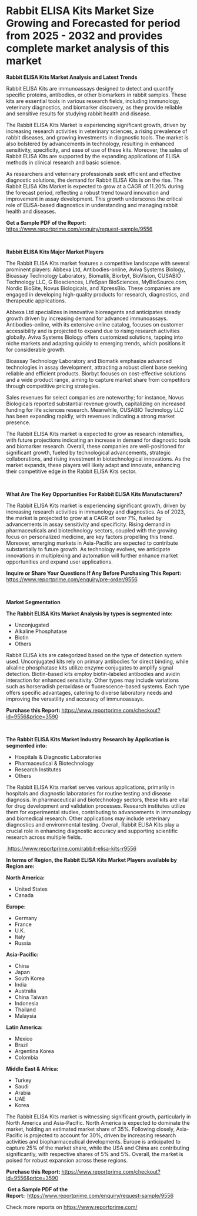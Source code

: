 <p><h1>Rabbit ELISA Kits Market Size Growing and Forecasted for period from 2025 - 2032 and provides complete market analysis of this market</h1></p><p><strong>Rabbit ELISA Kits Market Analysis and Latest Trends</strong></p>
<p><p>Rabbit ELISA Kits are immunoassays designed to detect and quantify specific proteins, antibodies, or other biomarkers in rabbit samples. These kits are essential tools in various research fields, including immunology, veterinary diagnostics, and biomarker discovery, as they provide reliable and sensitive results for studying rabbit health and disease.</p><p>The Rabbit ELISA Kits Market is experiencing significant growth, driven by increasing research activities in veterinary sciences, a rising prevalence of rabbit diseases, and growing investments in diagnostic tools. The market is also bolstered by advancements in technology, resulting in enhanced sensitivity, specificity, and ease of use of these kits. Moreover, the sales of Rabbit ELISA Kits are supported by the expanding applications of ELISA methods in clinical research and basic science.</p><p>As researchers and veterinary professionals seek efficient and effective diagnostic solutions, the demand for Rabbit ELISA Kits is on the rise. The Rabbit ELISA Kits Market is expected to grow at a CAGR of 11.20% during the forecast period, reflecting a robust trend toward innovation and improvement in assay development. This growth underscores the critical role of ELISA-based diagnostics in understanding and managing rabbit health and diseases.</p></p>
<p><strong>Get a Sample PDF of the Report:&nbsp;</strong> <a href="https://www.reportprime.com/enquiry/request-sample/9556?utm_campaign=3109&utm_medium=2&utm_source=Github&utm_content=ia&utm_term=20032025&utm_id=rabbit-elisa-kits">https://www.reportprime.com/enquiry/request-sample/9556</a></p>
<p>&nbsp;</p>
<p><strong>Rabbit ELISA Kits Major Market Players</strong></p>
<p><p>The Rabbit ELISA Kits market features a competitive landscape with several prominent players: Abbexa Ltd, Antibodies-online, Aviva Systems Biology, Bioassay Technology Laboratory, Biomatik, Biorbyt, BioVision, CUSABIO Technology LLC, G Biosciences, LifeSpan BioSciences, MyBioSource.com, Nordic BioSite, Novus Biologicals, and XpressBio. These companies are engaged in developing high-quality products for research, diagnostics, and therapeutic applications.</p><p>Abbexa Ltd specializes in innovative bioreagents and anticipates steady growth driven by increasing demand for advanced immunoassays. Antibodies-online, with its extensive online catalog, focuses on customer accessibility and is projected to expand due to rising research activities globally. Aviva Systems Biology offers customized solutions, tapping into niche markets and adapting quickly to emerging trends, which positions it for considerable growth.</p><p>Bioassay Technology Laboratory and Biomatik emphasize advanced technologies in assay development, attracting a robust client base seeking reliable and efficient products. Biorbyt focuses on cost-effective solutions and a wide product range, aiming to capture market share from competitors through competitive pricing strategies.</p><p>Sales revenues for select companies are noteworthy; for instance, Novus Biologicals reported substantial revenue growth, capitalizing on increased funding for life sciences research. Meanwhile, CUSABIO Technology LLC has been expanding rapidly, with revenues indicating a strong market presence.</p><p>The Rabbit ELISA Kits market is expected to grow as research intensifies, with future projections indicating an increase in demand for diagnostic tools and biomarker research. Overall, these companies are well-positioned for significant growth, fueled by technological advancements, strategic collaborations, and rising investment in biotechnological innovations. As the market expands, these players will likely adapt and innovate, enhancing their competitive edge in the Rabbit ELISA Kits sector.</p></p>
<p>&nbsp;</p>
<p><strong>What Are The Key Opportunities For Rabbit ELISA Kits Manufacturers?</strong></p>
<p><p>The Rabbit ELISA Kits market is experiencing significant growth, driven by increasing research activities in immunology and diagnostics. As of 2023, the market is projected to grow at a CAGR of over 7%, fueled by advancements in assay sensitivity and specificity. Rising demand in pharmaceuticals and biotechnology sectors, coupled with the growing focus on personalized medicine, are key factors propelling this trend. Moreover, emerging markets in Asia-Pacific are expected to contribute substantially to future growth. As technology evolves, we anticipate innovations in multiplexing and automation will further enhance market opportunities and expand user applications.</p></p>
<p><strong>Inquire or Share Your Questions If Any Before Purchasing This Report:</strong> <a href="https://www.reportprime.com/enquiry/pre-order/9556?utm_campaign=3109&utm_medium=2&utm_source=Github&utm_content=ia&utm_term=20032025&utm_id=rabbit-elisa-kits">https://www.reportprime.com/enquiry/pre-order/9556</a></p>
<p>&nbsp;</p>
<p><strong>Market Segmentation</strong></p>
<p><strong>The Rabbit ELISA Kits Market Analysis by types is segmented into:</strong></p>
<p><ul><li>Unconjugated</li><li>Alkaline Phosphatase</li><li>Biotin</li><li>Others</li></ul></p>
<p><p>Rabbit ELISA kits are categorized based on the type of detection system used. Unconjugated kits rely on primary antibodies for direct binding, while alkaline phosphatase kits utilize enzyme conjugates to amplify signal detection. Biotin-based kits employ biotin-labeled antibodies and avidin interaction for enhanced sensitivity. Other types may include variations such as horseradish peroxidase or fluorescence-based systems. Each type offers specific advantages, catering to diverse laboratory needs and improving the versatility and accuracy of immunoassays.</p></p>
<p><strong>Purchase this Report:&nbsp;</strong><a href="https://www.reportprime.com/checkout?id=9556&price=3590&utm_campaign=3109&utm_medium=2&utm_source=Github&utm_content=ia&utm_term=20032025&utm_id=rabbit-elisa-kits">https://www.reportprime.com/checkout?id=9556&price=3590</a></p>
<p>&nbsp;</p>
<p><strong>The Rabbit ELISA Kits Market Industry Research by Application is segmented into:</strong></p>
<p><ul><li>Hospitals & Diagnostic Laboratories</li><li>Pharmaceutical & Biotechnology</li><li>Research Institutes</li><li>Others</li></ul></p>
<p><p>The Rabbit ELISA Kits market serves various applications, primarily in hospitals and diagnostic laboratories for routine testing and disease diagnosis. In pharmaceutical and biotechnology sectors, these kits are vital for drug development and validation processes. Research institutes utilize them for experimental studies, contributing to advancements in immunology and biomedical research. Other applications may include veterinary diagnostics and environmental testing. Overall, Rabbit ELISA Kits play a crucial role in enhancing diagnostic accuracy and supporting scientific research across multiple fields.</p></p>
<p><a href="https://www.reportprime.com/rabbit-elisa-kits-r9556?utm_campaign=3109&utm_medium=2&utm_source=Github&utm_content=ia&utm_term=20032025&utm_id=rabbit-elisa-kits">&nbsp;https://www.reportprime.com/rabbit-elisa-kits-r9556</a></p>
<p><strong>In terms of Region, the Rabbit ELISA Kits Market Players available by Region are:</strong></p>
<p>
    <p> <strong> North America: </strong>
        <ul>
            <li>United States</li>
            <li>Canada</li>
        </ul>
        </p> 
    <p> <strong> Europe: </strong>
        <ul>
            <li>Germany</li>
            <li>France</li>
            <li>U.K.</li>
            <li>Italy</li>
            <li>Russia</li>
        </ul>
        </p> 
    <p> <strong> Asia-Pacific: </strong>
        <ul>
            <li>China</li>
            <li>Japan</li>
            <li>South Korea</li>
            <li>India</li>
            <li>Australia</li>
            <li>China Taiwan</li>
            <li>Indonesia</li>
            <li>Thailand</li>
            <li>Malaysia</li>
        </ul>
        </p> 
    <p> <strong> Latin America: </strong>
        <ul>
            <li>Mexico</li>
            <li>Brazil</li>
            <li>Argentina Korea</li>
            <li>Colombia</li>
        </ul>
        </p> 
    <p> <strong> Middle East & Africa: </strong>
        <ul>
            <li>Turkey</li>
            <li>Saudi</li>
            <li>Arabia</li>
            <li>UAE</li>
            <li>Korea</li>
        </ul>
    </p>
    </p>
<p><p>The Rabbit ELISA Kits market is witnessing significant growth, particularly in North America and Asia-Pacific. North America is expected to dominate the market, holding an estimated market share of 35%. Following closely, Asia-Pacific is projected to account for 30%, driven by increasing research activities and biopharmaceutical developments. Europe is anticipated to capture 25% of the market share, while the USA and China are contributing significantly, with respective shares of 5% and 5%. Overall, the market is poised for robust expansion across these regions.</p></p>
<p><strong>Purchase this Report: </strong><a href="https://www.reportprime.com/checkout?id=9556&price=3590&utm_campaign=3109&utm_medium=2&utm_source=Github&utm_content=ia&utm_term=20032025&utm_id=rabbit-elisa-kits">https://www.reportprime.com/checkout?id=9556&price=3590</a></p>
<p>&nbsp;<strong>Get a Sample PDF of the Report:&nbsp;&nbsp;</strong><a href="https://www.reportprime.com/enquiry/request-sample/9556?utm_campaign=3109&utm_medium=2&utm_source=Github&utm_content=ia&utm_term=20032025&utm_id=rabbit-elisa-kits">https://www.reportprime.com/enquiry/request-sample/9556</a></p>
<p><strong></strong></p>
<p>Check more reports on <a href="https://www.reportprime.com/?utm_campaign=3109&utm_medium=2&utm_source=Github&utm_content=ia&utm_term=20032025&utm_id=rabbit-elisa-kits">https://www.reportprime.com/</a></p>